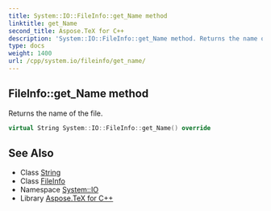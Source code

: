 ```yaml
---
title: System::IO::FileInfo::get_Name method
linktitle: get_Name
second_title: Aspose.TeX for C++
description: 'System::IO::FileInfo::get_Name method. Returns the name of the file in C++.'
type: docs
weight: 1400
url: /cpp/system.io/fileinfo/get_name/
---
```

## FileInfo::get_Name method


Returns the name of the file.

```cpp
virtual String System::IO::FileInfo::get_Name() override
```

## See Also

* Class [String](../../../system/string/)
* Class [FileInfo](../)
* Namespace [System::IO](../../)
* Library [Aspose.TeX for C++](../../../)
